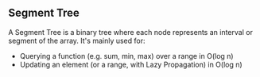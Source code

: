 ## Segment Tree 
  A Segment Tree is a binary tree where each node represents an interval or segment of the array. It's mainly used for:
- Querying a function (e.g. sum, min, max) over a range in O(log n)
- Updating an element (or a range, with Lazy Propagation) in O(log n)
